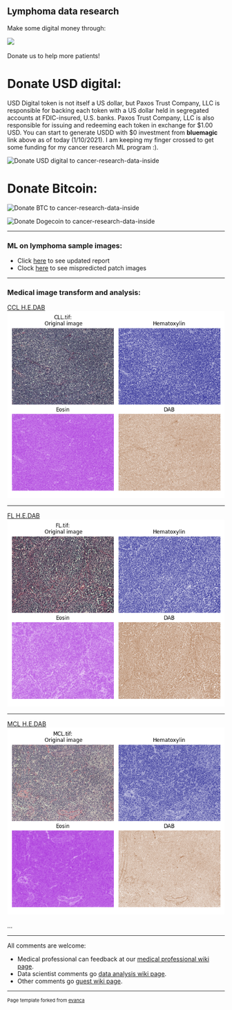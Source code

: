 ## Lymphoma data research

Make some digital money through:

<a href="https://bluemagic.cloud/ref/cancer.research.data.inside"><img src="https://bluemagic.cloud/advertising/125.gif"></a>

Donate us to help more patients!
# Donate USD digital:
USD Digital token is not itself a US dollar, but Paxos Trust Company, LLC is responsible for backing each token with a US dollar held in segregated accounts at FDIC-insured, U.S. banks. Paxos Trust Company, LLC is also responsible for issuing and redeeming each token in exchange for $1.00 USD. You can start to generate USDD with $0 investment from **bluemagic** link above as of today (1/10/2021). I am keeping my finger crossed to get some funding for my cancer research ML program :).

![Donate USD digital to cancer-research-data-inside](cancer-research-data-inside-usdd.png)
# Donate Bitcoin:
![Donate BTC to cancer-research-data-inside](cancer-research-data-inside-btc.png)

![Donate Dogecoin to cancer-research-data-inside](cancer-research-data-inside-dogecoin.png)


---

### ML on lymphoma sample images:

- Click [here](https://github.com/cancer-research-data-inside/lymphoma/blob/master/Report.md) to see updated report
- Clock [here](https://github.com/cancer-research-data-inside/cancer-research-data-inside.github.io/blob/master/pdf/Mispredicted%20patches.pdf) to see mispredicted patch images

---
### Medical image transform and analysis:

[CCL H.E.DAB](/sample_page)
<img src="https://raw.githubusercontent.com/cancer-research-data-inside/lymphoma_classifier/master/CLL_H_E_DAB.png?raw=true"/>

---
[FL H.E.DAB](/pdf/sample_presentation.pdf)
<img src="https://raw.githubusercontent.com/cancer-research-data-inside/lymphoma_classifier/master/FL_H_E_DAB.png"/>

---
[MCL H.E.DAB](http://example.com/)
<img src="https://raw.githubusercontent.com/cancer-research-data-inside/lymphoma_classifier/master/MCL_H_E_DAB.png?raw=true"/>

...

---

  All comments are welcome:
- Medical professional can feedback at our [medical professional wiki page](https://github.com/cancer-research-data-inside/lymphoma/wiki/Medical-professional-discussion-page).
- Data scientist comments go [data analysis wiki page](https://github.com/cancer-research-data-inside/lymphoma/wiki/data-analysis-discussion-page).
- Other comments go [guest wiki page](https://github.com/cancer-research-data-inside/lymphoma/wiki/Guest-wiki-page).

---
<p style="font-size:11px">Page template forked from <a href="https://github.com/evanca/quick-portfolio">evanca</a></p>
<!-- Remove above link if you don't want to attibute -->
